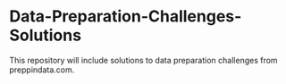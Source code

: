 # Data-Preparation-Challenges-Solutions
This repository will include solutions to data preparation challenges from preppindata.com.
